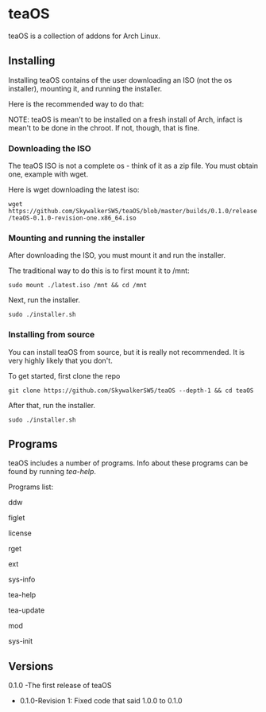 # teaOS
teaOS is a collection of addons for Arch Linux. 

## Installing
Installing teaOS contains of the user downloading an ISO (not the os installer), mounting it, and running the installer. 


Here is the recommended way to do that:


NOTE: teaOS is mean't to be installed on a fresh install of Arch, infact is mean't to be done in the chroot. If not, though, that is fine.



### Downloading the ISO

The teaOS ISO is not a complete os - think of it as a zip file. You must obtain one, example with wget.


Here is wget downloading the latest iso:

```wget https://github.com/SkywalkerSW5/teaOS/blob/master/builds/0.1.0/release/teaOS-0.1.0-revision-one.x86_64.iso```


### Mounting and running the installer

After downloading the ISO, you must mount it and run the installer.

The traditional way to do this is to first mount it to /mnt:

```sudo mount ./latest.iso /mnt && cd /mnt```
 
Next, run the installer.

```sudo ./installer.sh```

### Installing from source
You can install teaOS from source, but it is really not recommended. It is very highly likely that you don't.

To get started, first clone the repo

```git clone https://github.com/SkywalkerSW5/teaOS --depth-1 && cd teaOS```

After that, run the installer.

```sudo ./installer.sh```

## Programs

teaOS includes a number of programs. Info about these programs can be found by running *tea-help*.

Programs list:

ddw

figlet

license

rget

ext

sys-info

tea-help

tea-update

mod

sys-init
## Versions

0.1.0 -The first release of teaOS
- 0.1.0-Revision 1: Fixed code that said 1.0.0 to 0.1.0

